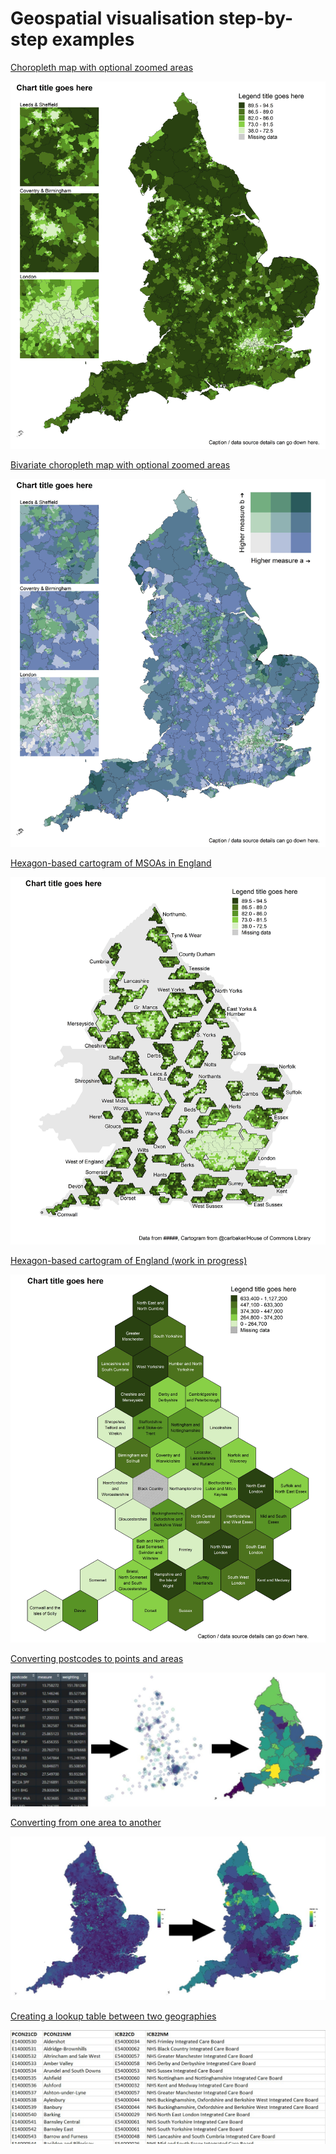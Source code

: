 # Geospatial visualisation step-by-step examples

[Choropleth map with optional zoomed areas](https://github.com/DataS-DHSC/geospatial-vis-templates/blob/master/2%20-%20Templates/Choropleth-template.md)

[![](https://github.com/DataS-DHSC/geospatial-vis-templates/blob/master/2%20-%20Templates/output_vis/choropleth_2area_zoom.jpeg)](https://github.com/DataS-DHSC/geospatial-vis-templates/blob/master/2%20-%20Templates/Choropleth-template.md)


[Bivariate choropleth map with optional zoomed areas](https://github.com/DataS-DHSC/geospatial-vis-templates/blob/master/2%20-%20Templates/Bivariate-choropleth-template.md)

![](https://github.com/DataS-DHSC/geospatial-vis-templates/blob/master/2%20-%20Templates/output_vis/choropleth_bivariate_zoom.jpeg)


[Hexagon-based cartogram of MSOAs in England](https://github.com/DataS-DHSC/geospatial-vis-templates/blob/master/2%20-%20Templates/Hex-cartogram-of-MSOAs-in-England.md)

[![](https://github.com/DataS-DHSC/geospatial-vis-templates/blob/master/2%20-%20Templates/output_vis/hex_msoa_nc.jpeg)](https://github.com/DataS-DHSC/geospatial-vis-templates/blob/master/2%20-%20Templates/Hex-cartogram-of-MSOAs-in-England.md)


[Hexagon-based cartogram of England (work in progress)](https://github.com/DataS-DHSC/geospatial-vis-templates/blob/master/2%20-%20Templates/Hex-cartogram-template.md)

[![](https://github.com/DataS-DHSC/geospatial-vis-templates/blob/master/2%20-%20Templates/output_vis/choropleth_2area_hex.jpeg)](https://github.com/DataS-DHSC/geospatial-vis-templates/blob/master/2%20-%20Templates/Hex-cartogram-template.md)


[Converting postcodes to points and areas](https://github.com/DataS-DHSC/geospatial-vis-templates/blob/master/2%20-%20Templates/Converting-postcodes-to-points-and-areas.md)

[![](https://github.com/DataS-DHSC/geospatial-vis-templates/blob/master/2%20-%20Templates/output_vis/shape_convert_example.jpg)](https://github.com/DataS-DHSC/geospatial-vis-templates/blob/master/2%20-%20Templates/Converting-postcodes-to-points-and-areas.md)


[Converting from one area to another](https://github.com/DataS-DHSC/geospatial-vis-templates/blob/master/2%20-%20Templates/Converting-from-one-area-to-another.md)

[![](https://github.com/DataS-DHSC/geospatial-vis-templates/blob/master/2%20-%20Templates/output_vis/shape_convert_example_2.jpg)](https://github.com/DataS-DHSC/geospatial-vis-templates/blob/master/2%20-%20Templates/Converting-from-one-area-to-another.md)


[Creating a lookup table between two geographies](https://github.com/DataS-DHSC/geospatial-vis-templates/blob/master/2%20-%20Templates/Creating-a-lookup-table-between-two-geographies.md)

[![](https://github.com/DataS-DHSC/geospatial-vis-templates/blob/master/2%20-%20Templates/output_vis/shape_convert_example_3.jpg)](https://github.com/DataS-DHSC/geospatial-vis-templates/blob/master/2%20-%20Templates/Creating-a-lookup-table-between-two-geographies.md)